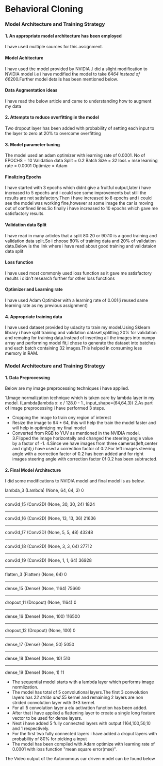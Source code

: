# **Behavioral Cloning** 

### Model Architecture and Training Strategy

#### 1. An appropriate model architecture has been employed

I have used multiple sources for this assignment.

#### Model Achitecture
I have used the model provided by NVIDIA .I did a slight modification to NVIDIA model i.e i have modified the model to take 64*64 instead of 66*200.Further model details has been mentioned below.

[Nvidia Paper]:(https://images.nvidia.com/content/tegra/automotive/images/2016/solutions/pdf/end-to-end-dl-using-px.pdf) "NVIDIA Paper"

[NVIDIA Model]: ./ExampleImages/NVIDIA.jpeg "NVIDIA Model"

#### Data Augmentation ideas

I have read the below article and came to understanding how to augment my data

[Data Augmentation]: (https://junshengfu.github.io/driving-behavioral-cloning/) "Behaviora Cloning Article"

#### 2. Attempts to reduce overfitting in the model

Two dropout layer has been added with probability of setting each input to the layer to zero at 20% to overcome overfitting

#### 3. Model parameter tuning

The model used an adam optimizer with learning rate of 0.0001.
No of EPOCHS = 10
Validation data Split = 0.2
Batch Size = 32
loss = mse
learning rate = 0.0001
Optimize = Adam

#### Finalizing Epochs
I have started with 3 epochs which didnt give a fruitful output,later i have increased to 5 epochs and i could see some improvements but still the results are not satisfactory.Then i have increased to 8 epochs and i could see the model was working fine,however at some image the car is moving out of confined lines.So finally i have increased to 10 epochs which gave me satisfactory results.
#### Validation data Split
I have read in many articles that a split 80:20 or 90:10 is a good training and validation data split.So i choose 80% of training data and 20% of validation data.Below is the link where i have read about good training and validataion data split

[Train_Validation]: (https://stackoverflow.com/questions/13610074/is-there-a-rule-of-thumb-for-how-to-divide-a-dataset-into-training-and-validatio) "Optimal Training and Validation data split"

#### Loss function
I have used most commonly used loss function as it gave me satisfactory results i didn't research further for other loss functions

#### Optimizer and Learning rate
I have used Adam Optimizer with a learning rate of 0.001(i reused same learning rate as my previous assignment)

#### 4. Appropriate training data

I have used dataset provided by udacity to train my model.Using Sklearn library i have split training and validation dataset,splitting 20% for validation and remaing for training data.Instead of inserting all the images into numpy array and performing model fit,i chose to generate the dataset into batches and each batch containing 32 images.This helped in consuming less memory in RAM.

### Model Architecture and Training Strategy

#### 1. Data Preprocessing
Below are my image preprocessing techniques i have applied.

1.Image normalization technique which is taken care by lambda layer in my model.
(Lambda(lambda x: x / 128.0 - 1., input_shape=(64,64,3))
2.As part of image preprocessing i have performed 3 steps. 
  * Cropping the image to train ony region of interest
  * Resize the image to 64 * 64, this will help the train the model faster and will help in optimizing my final model
  * Converted from RGB to YUV as mentioned in the NVIDIA model.
3.Flipped the image horizontally and changed the steering angle value by a factor of -1.
4.Since we have images from three cameras(left,center and right),i have used a correction factor of 0.2.For left images steering angle with a correction factor of 0.2 has been added and for right images steering angle with correction factor 0f 0.2 has been subtracted.

[Preprocessing Steps]: ./ExampleImages/preprocessed_image.png "Preprocessed Steps"

#### 2. Final Model Architecture

I did some modifications to NVIDIA model and final model is as below.

lambda_3 (Lambda)            (None, 64, 64, 3)         0         
_________________________________________________________________
conv2d_15 (Conv2D)           (None, 30, 30, 24)        1824      
_________________________________________________________________
conv2d_16 (Conv2D)           (None, 13, 13, 36)        21636     
_________________________________________________________________
conv2d_17 (Conv2D)           (None, 5, 5, 48)          43248     
_________________________________________________________________
conv2d_18 (Conv2D)           (None, 3, 3, 64)          27712     
_________________________________________________________________
conv2d_19 (Conv2D)           (None, 1, 1, 64)          36928     
_________________________________________________________________
flatten_3 (Flatten)          (None, 64)                0         
_________________________________________________________________
dense_15 (Dense)             (None, 1164)              75660     
_________________________________________________________________
dropout_11 (Dropout)         (None, 1164)              0         
_________________________________________________________________
dense_16 (Dense)             (None, 100)               116500    
_________________________________________________________________
dropout_12 (Dropout)         (None, 100)               0         
_________________________________________________________________
dense_17 (Dense)             (None, 50)                5050      
_________________________________________________________________
dense_18 (Dense)             (None, 10)                510       
_________________________________________________________________
dense_19 (Dense)             (None, 1)                 11        

* The sequential model starts with a lambda layer which performs image normlization.
* The model has total of 5 convolutional layers.The first 3 convolution layers has 2*2 stride and 5*5 kernel and remaining 2 layers are non strided convolution layer with 3*3 kernel.
* For all 5 convolution layer a elu activation function has been added.
* After that i have applied a flattening layer to create a single long feature vector to be used for dense layers.
* Next i have added 5 fully connected layers with output 1164,100,50,10 and 1 respectively.
* For the first two fully connected layers i have added a droput layers with probability of 80% for picking a input
* The model has been compiled with Adam optimize with learning rate of 0.0001 with loss function "mean square error(mse)".

The Video output of the Autonomous car driven model can be found below

[Video]: ./sim12.mp4 "Behaviour Cloning Video Output"

